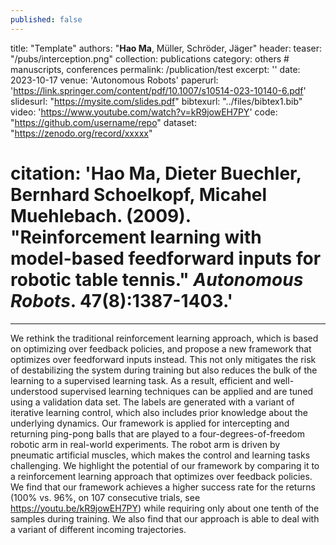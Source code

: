 ```yaml
---
published: false
---
```

title: "Template"
authors: "<b>Hao Ma</b>,  M&uuml;ller, Schr&ouml;der, J&auml;ger"
header:
  teaser: "/pubs/interception.png" 
collection: publications
category: others  # manuscripts, conferences
permalink: /publication/test
excerpt: ''
date: 2023-10-17
venue: 'Autonomous Robots'
paperurl: 'https://link.springer.com/content/pdf/10.1007/s10514-023-10140-6.pdf'
slidesurl: "https://mysite.com/slides.pdf"
bibtexurl: "../files/bibtex1.bib"
video: 'https://www.youtube.com/watch?v=kR9jowEH7PY'
code: "https://github.com/username/repo"
dataset: "https://zenodo.org/record/xxxxx"
# citation: 'Hao Ma, Dieter Buechler, Bernhard Schoelkopf, Micahel Muehlebach. (2009). &quot;Reinforcement learning with model-based feedforward inputs for robotic table tennis.&quot; <i>Autonomous Robots</i>. 47(8):1387-1403.'
---
We rethink the traditional reinforcement learning approach, which is based on optimizing over feedback policies, and propose a new framework that optimizes over feedforward inputs instead. This not only mitigates the risk of destabilizing the system during training but also reduces the bulk of the learning to a supervised learning task. As a result, efficient and well-understood supervised learning techniques can be applied and are tuned using a validation data set. The labels are generated with a variant of iterative learning control, which also includes prior knowledge about the underlying dynamics. Our framework is applied for intercepting and returning ping-pong balls that are played to a four-degrees-of-freedom robotic arm in real-world experiments. The robot arm is driven by pneumatic artificial muscles, which makes the control and learning tasks challenging. We highlight the potential of our framework by comparing it to a reinforcement learning approach that optimizes over feedback policies. We find that our framework achieves a higher success rate for the returns (100% vs. 96%, on 107 consecutive trials, see https://youtu.be/kR9jowEH7PY) while requiring only about one tenth of the samples during training. We also find that our approach is able to deal with a variant of different incoming trajectories.
